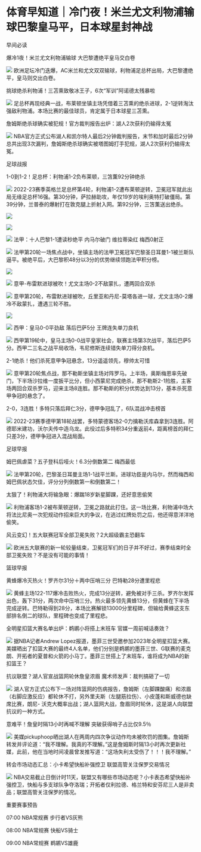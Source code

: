 # 体育早知道｜冷门夜！米兰尤文利物浦输球巴黎皇马平，日本球星封神战

早间必读

爆冷1夜！米兰尤文利物浦输球 大巴黎遭绝平皇马交白卷

![](https://inews.gtimg.com/newsapp_bt/0/15633459812/1000)
欧洲足坛冷门迭爆，AC米兰和尤文双双输球，利物浦足总杯出局，大巴黎遭绝平，皇马则交出白卷。

挑球绝杀利物浦！三苫熏致敬冰王子，6次“军训”阿诺德太残暴啦

![](https://inews.gtimg.com/news_bt/OnBSiEt5IZFwFFISLr-5NFFhUmYqt1TB1XnQr8DYBFzcgAA/1000)
足总杯再现经典一战，布莱顿坐镇主场凭借着三苫熏的绝杀进球，2-1逆转淘汰强敌利物浦。本场比赛的最佳球员，肯定属于日本球星三苫熏。

詹姆斯绝杀球确实被犯规！官方裁判报告出炉：湖人2次获利仍输得太冤

![](https://inews.gtimg.com/news_bt/OslQ-L55_UkiY32J0ZNz0tQMur706k6S8IZZ-8DSSnT4wAA/1000)
NBA官方正式公布湖人和凯尔特人最后2分钟裁判报告，末节和加时最后2分钟总共出现3次漏判，詹姆斯绝杀球确实被塔图姆打手犯规，湖人2次获利仍输得太冤。

足球战报

1-0到1-2！足总杯：利物浦1-2负布莱顿，三笘薫92分钟绝杀

![](https://inews.gtimg.com/news_bt/Oxdk4wmUg5vYLLa9X51IXmmoDfvMapLovjNMB_hPyQloEAA/1000)
2022-23赛季英格兰足总杯第4轮，利物浦1-2遭布莱顿逆转，卫冕冠军就此出局无缘足总杯16强。第30分钟，萨拉赫助攻，年仅19岁的埃利奥特打破僵局。第39分钟，兰普泰的爆射打在敦克腿上折射入网。第92分钟，三笘薫送出绝杀。

![](https://inews.gtimg.com/news_bt/GYU2q_M0ue1rsYv4ekMJKxDipHSypF-Tae9_gzIJ2p3_kAA/0)

![](https://inews.gtimg.com/news_bt/GwHw82cwIHLs2w-gCk10Vl0KuEALdspx7AuCydIiPNx6IAA/0)

![](https://inews.gtimg.com/news_bt/GN7U51f47xcKnZrwEWVY1DkxFWcbrR282kXTRI8t2wuHkAA/0)
法甲：十人巴黎1-1遭读秒绝平 内马尔破门 维拉蒂染红 梅西0射正

![](https://inews.gtimg.com/news_bt/OM8FI7mpUNT93ZohY4fNlV7cGAm9tqE25PmenFlSmAwzIAA/1000)
法甲第20轮一场焦点战中，坐镇主场的法甲卫冕冠军巴黎圣日耳曼1-1被兰斯队逼平。被绝平后，大巴黎积48分以3分的优势继续领跑法甲积分榜。

![](https://inews.gtimg.com/news_bt/G_1ovIQazNT6BCqtCXUJyRpEIWZ9WWPRgqKHLoW-XpnbgAA/0)

![](https://inews.gtimg.com/news_bt/Guu4Ns3j75MQXuQoDEaJDQcDA9X72Ass5kfhLdTpYy3GAAA/0)
意甲-布雷默进球被吹！尤文主场0-2不敌蒙扎，遭两回合双杀

![](https://inews.gtimg.com/news_bt/OjngqmlJBbt0zmSVGTyrFmMXWkNJo2lYdZdR_Be3kqkzcAA/1000)
意甲第20轮，布雷默进球被吹，丘里亚和丹尼-莫塔各进一球，尤文主场0-2爆冷不敌蒙扎，遭遇三轮不胜。

![](https://inews.gtimg.com/news_bt/GRVAgICAYcdc7XDBTzUZJqoCkTaVjcYhou4fG_zJhxsMgAA/0)

![](https://inews.gtimg.com/news_bt/GClcdXgTCOwakFlqmklTHZZKsnfIphK8sD0k8A8QB_C10AA/0)
西甲：皇马0-0平劲敌 落后巴萨5分 王牌连失单刀良机

![](https://inews.gtimg.com/news_bt/OH_Br6Bc_yodLEqeRePC7gfqUCREr8I_GXmYM2I2ABAt4AA/1000)
西甲第19轮中，皇马主场0-0战平皇家社会，联赛主场第3次战平，落后巴萨5分。西甲二三名之战平局收场，韦尼修斯连续错失单刀得分良机。

2-1绝杀！他们杀死意甲争冠悬念，13分遥遥领先，穆帅太可惜

![](https://inews.gtimg.com/news_bt/OuEfHyfDQl7w_4dTWpqVqis0csqvIYvylQg3JQSHJohH4AA/1000)
意甲第20轮焦点战，那不勒斯坐镇主场对阵罗马。上半场，奥斯梅恩率先破门，下半场沙拉维一度扳平比分，但小西蒙尼完成绝杀，那不勒斯2-1险胜，主客场两回合双杀罗马，迎来主场8连胜。那不勒斯的积分优势达到13分，基本杀死意甲争冠的悬念了。

2-0，3连胜！多特只落后拜仁3分，德甲争冠乱了，6队混战冲击榜首

![](https://inews.gtimg.com/news_bt/OxyXSJJr2ftMy7JtqLaznwF6zS9SliXLqbi8mbcaaKENcAA/1000)
2022-23赛季德甲第18轮战罢，多特蒙德客场2-0力擒勒沃库森拿到3连胜。阿德耶米建功，沃尔夫传中造乌龙。此役过后多特积34分重返前4，距离榜首的拜仁只差3分，德甲争冠进入混战局面。

足球早报

姆巴佩虐菜？五子登科后哑火！6.3分倒数第二 梅西最低

![](https://inews.gtimg.com/newsapp_bt/0/15633453965/1000)
法甲第20轮，巴黎圣日耳曼主场1-1战平兰斯。进球功臣是内马尔，然而梅西和姆巴佩状态欠佳，评分分列倒数第一和倒数第二！

太狠了！利物浦大将输急眼：爆踹18岁新星脚踝，还好意思偷笑

![](https://inews.gtimg.com/news_bt/OXyprXs2NYCKuGxYwff0yq6w8Nl2IVTJ4T08BuPrr-7SoAA/1000)
利物浦客场1-2被布莱顿逆转，卫冕之路就此打住。这一场比赛，利物浦中场大将法比尼奥一次犯规动作招来巨大的争议，在逃过红牌处罚之后，他还得意洋洋地偷笑。

风云变幻！五大联赛冠军全部卫冕失败？2大超级霸主恐翻车

![](https://inews.gtimg.com/newsapp_bt/0/15633476807/1000)
欧洲五大联赛的新一轮较量结束，卫冕冠军们的日子并不好过，赛季结束时全部卫冕失败？不是没有可能的事情！

篮球早报

黄蜂爆冷灭热火！罗齐尔31分＋两中压哨三分 巴特勒28分遭里程悲

![](https://inews.gtimg.com/news_bt/Oh13c__DJ2QOnYtEL2BqPelqblU7dhvvVqOfauLLSrnugAA/1000)
黄蜂主场122-117爆冷击败热火，完成13分逆转，避免被对手三杀。罗齐尔发挥出色，轰下31分，两次命中压哨三分。热火最多领先黄蜂13分，但黄蜂在下半场完成逆转。巴特勒得到28分，本场比赛解锁13000分里程碑，但输给黄蜂这支东部排名倒二的球队，里程碑也变成了里程悲。

全明星扣篮大赛名单出炉：鹈鹕小将搭上末班车 官媒一周前喊话奏效？

![](https://inews.gtimg.com/news_bt/O_YGxiJ0uL_c1dGNt_9OD_8Iy0xojOz_qQFg39sDaP5T0AA/1000)
据NBA记者Andrew
Lopez报道，墨菲三世受邀参加2023年全明星扣篮大赛。美媒晒出了扣篮大赛的最终4人名单，他们分别是鹈鹕的墨菲三世、G联赛的麦克朗、开拓者的夏普和火箭的小马丁。墨菲三世搭上了末班车，谁将成为NBA的新扣篮王？

抗议联盟？湖人官宣战篮网轮休詹皇浓眉 魔术师发声：裁判搞砸了一切

![](https://inews.gtimg.com/news_bt/OweSyNK2jCjuHCs7sGADsysM_VkCPcWhuBAx8O0HchALoAA/1000)
湖人官方正式公布下一场对阵篮网的伤病报告，詹姆斯（左脚踝酸痛）和浓眉（右脚应激反应）都轮休不打，另外里夫斯（左腿筋拉伤）、小皮蓬和斯威德也缺席比赛，朗尼-
沃克大概率出战；湖人篮网大战，詹眉同时轮休，这是湖人向联盟抗议的一种方式。

意难平！詹皇时隔13小时再喊不理解 突破获得哨子占比仅9.5％

![](https://inews.gtimg.com/news_bt/OunRDMA8lXh2Ml_4tylesPkr6zW3ZUGEph-sz1DiT87JUAA/1000)
美媒pickuphoop晒出湖人在两周内四次争议动作均未被吹罚的图集。詹姆斯转发并评论道：“我不理解。我真的不理解。”这是詹姆斯时隔13小时再次更新社媒，此前，他在当地时间凌晨曾发推写道：“这场失利太受伤了！！！我不理解。”

转会市场动态汇总：小卡希望快船补强控卫 联盟高管关注保罗交易情况

![](https://inews.gtimg.com/news_bt/O4FrQ7I5L86cBgME_5hlbdaHTSBH9Rssi4Vxn9mxmCtHEAA/1000)
NBA交易截止日倒计时11天，联盟又有哪些市场动态呢？小卡表态希望快船补强控卫，快船与多支球队争夺洛瑞；开拓者仅利拉德、格兰特和安芬尼三人是非卖品；联盟高管关注保罗的情况。

重要赛事预告

07:00 NBA常规赛 步行者VS灰熊

08:00 NBA常规赛 快船VS骑士

09:00 NBA常规赛 鹈鹕VS雄鹿

